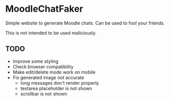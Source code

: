 # MoodleChatFaker

Simple website to generate Moodle chats. Can be used to fool your friends. 

This is not intended to be used maliciously.

## TODO

- Improve some styling
- Check browser compatibility
- Make edit/delete mode work on mobile
- Fix generated image not accurate
  - long messages don't render properly
  - textarea placeholder is not shown
  - scrollbar is not shown
